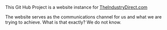 
This Git Hub Project is a website instance for 
[TheIndustryDirect.com](http://theindustrydirect.com)

The website serves as the communications channel for us and what we are trying to achieve. What is that exactly? We do not know.

